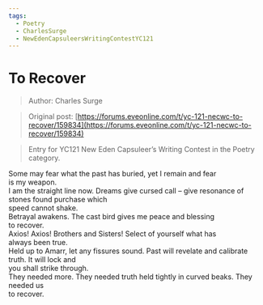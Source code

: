```yaml
---
tags:
  - Poetry
  - CharlesSurge
  - NewEdenCapsuleersWritingContestYC121
---
```


# To Recover

> Author: Charles Surge

> Original post: [https://forums.eveonline.com/t/yc-121-necwc-to-recover/159834](https://forums.eveonline.com/t/yc-121-necwc-to-recover/159834)

> Entry for YC121 New Eden Capsuleer’s Writing Contest in the Poetry category.


Some may fear what the past has buried, yet I remain and fear<br>
is my weapon.<br>
I am the straight line now. Dreams give cursed call – give resonance of stones found purchase which<br>
speed cannot shake.<br>
Betrayal awakens. The cast bird gives me peace and blessing<br>
to recover.<br>
Axios! Axios! Brothers and Sisters! Select of yourself what has<br>
always been true.<br>
Held up to Amarr, let any fissures sound. Past will revelate and calibrate truth. It will lock and<br>
you shall strike through.<br>
They needed more. They needed truth held tightly in curved beaks. They needed us<br>
to recover.<br>